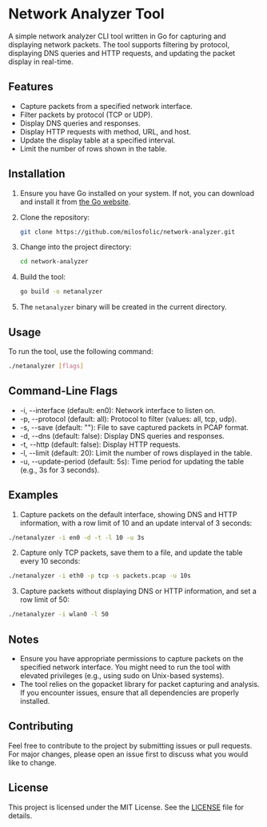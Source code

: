 # Network Analyzer Tool

A simple network analyzer CLI tool written in Go for capturing and displaying network packets. The tool supports filtering by protocol, displaying DNS queries and HTTP requests, and updating the packet display in real-time.

## Features

- Capture packets from a specified network interface.
- Filter packets by protocol (TCP or UDP).
- Display DNS queries and responses.
- Display HTTP requests with method, URL, and host.
- Update the display table at a specified interval.
- Limit the number of rows shown in the table.

## Installation

1. Ensure you have Go installed on your system. If not, you can download and install it from [the Go website](https://golang.org/dl/).

2. Clone the repository:

    ```bash
    git clone https://github.com/milosfolic/network-analyzer.git
    ```

3. Change into the project directory:

    ```bash
    cd network-analyzer
    ```

4. Build the tool:

    ```bash
    go build -o netanalyzer
    ```

5. The `netanalyzer` binary will be created in the current directory.

## Usage

To run the tool, use the following command:

```bash
./netanalyzer [flags]
```

## Command-Line Flags

- -i, --interface (default: en0): Network interface to listen on.
- -p, --protocol (default: all): Protocol to filter (values: all, tcp, udp).
- -s, --save (default: ""): File to save captured packets in PCAP format.
- -d, --dns (default: false): Display DNS queries and responses.
- -t, --http (default: false): Display HTTP requests.
- -l, --limit (default: 20): Limit the number of rows displayed in the table.
- -u, --update-period (default: 5s): Time period for updating the table (e.g., 3s for 3 seconds).

## Examples

1. Capture packets on the default interface, showing DNS and HTTP information, with a row limit of 10 and an update interval of 3 seconds:

```bash
./netanalyzer -i en0 -d -t -l 10 -u 3s
```
2. Capture only TCP packets, save them to a file, and update the table every 10 seconds:

```bash
./netanalyzer -i eth0 -p tcp -s packets.pcap -u 10s
```
3. Capture packets without displaying DNS or HTTP information, and set a row limit of 50:

```bash
./netanalyzer -i wlan0 -l 50
```

## Notes
- Ensure you have appropriate permissions to capture packets on the specified network interface. You might need to run the tool with elevated privileges (e.g., using sudo on Unix-based systems).
- The tool relies on the gopacket library for packet capturing and analysis. If you encounter issues, ensure that all dependencies are properly installed.

## Contributing

Feel free to contribute to the project by submitting issues or pull requests. For major changes, please open an issue first to discuss what you would like to change.

## License

This project is licensed under the MIT License. See the [LICENSE](LICENSE) file for details.